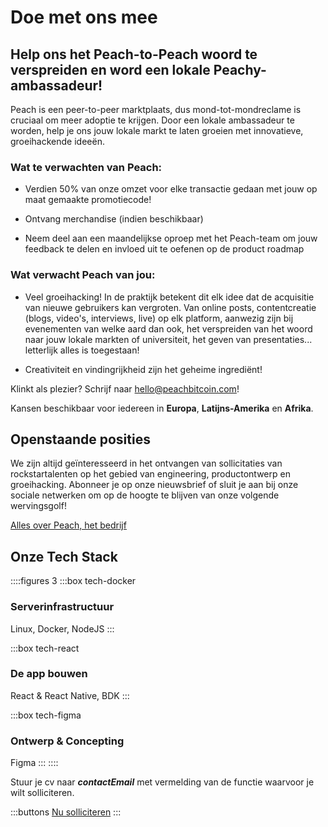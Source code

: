 # Doe met ons mee

## Help ons het Peach-to-Peach woord te verspreiden en word een lokale Peachy-ambassadeur!

Peach is een peer-to-peer marktplaats, dus mond-tot-mondreclame is cruciaal om meer adoptie te krijgen. Door een lokale ambassadeur te worden, help je ons jouw lokale markt te laten groeien met innovatieve, groeihackende ideeën.

### Wat te verwachten van Peach:

- Verdien 50% van onze omzet voor elke transactie gedaan met jouw op maat gemaakte promotiecode!

- Ontvang merchandise (indien beschikbaar)

- Neem deel aan een maandelijkse oproep met het Peach-team om jouw feedback te delen en invloed uit te oefenen op de product roadmap

### Wat verwacht Peach van jou:

- Veel groeihacking! In de praktijk betekent dit elk idee dat de acquisitie van nieuwe gebruikers kan vergroten. Van online posts, contentcreatie (blogs, video's, interviews, live) op elk platform, aanwezig zijn bij evenementen van welke aard dan ook, het verspreiden van het woord naar jouw lokale markten of universiteit, het geven van presentaties... letterlijk alles is toegestaan!

- Creativiteit en vindingrijkheid zijn het geheime ingrediënt!

Klinkt als plezier? Schrijf naar [hello@peachbitcoin.com](mailto:hello@peachbitcoin.com)!

Kansen beschikbaar voor iedereen in **Europa**, **Latijns-Amerika** en **Afrika**.

## Openstaande posities

<!--
::::figures 3
:::box tech-peach
### Backend Developer
:::

:::box tech-peach
### Frontend Developer
:::

:::box tech-peach
### Product Designer
:::

:::box tech-peach
### Regionale groeihacker

Marketingmanager
:::

:::box tech-peach
### Groeihacker lokale markt

VK, Duitsland, Spanje en Italië
:::

:::box tech-peach
### Content Creator

Instagram / Tik Tok
:::

:::box tech-peach
### Productmanager
:::
::::

Andere interessante vaardigheden? Laat het ons weten!
-->

We zijn altijd geïnteresseerd in het ontvangen van sollicitaties van rockstartalenten op het gebied van engineering, productontwerp en groeihacking. Abonneer je op onze nieuwsbrief of sluit je aan bij onze sociale netwerken om op de hoogte te blijven van onze volgende wervingsgolf!

[Alles over Peach, het bedrijf](/blog/all-about-peach-the-company/)

## Onze Tech Stack

::::figures 3
:::box tech-docker

### Serverinfrastructuur

Linux, Docker, NodeJS
:::

:::box tech-react

### De app bouwen

React & React Native, BDK
:::

:::box tech-figma

### Ontwerp & Concepting

Figma
:::
::::

Stuur je cv naar **$contactEmail$** met vermelding van de functie waarvoor je wilt solliciteren.

:::buttons
[Nu solliciteren](mailto:$contactEmail$)
:::
